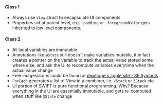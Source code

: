 #### Class 1
- Always use `View` struct to encapsulate UI components
- Properties set at parent level, e.g. `.padding` or `.foregroundColor` gets inherited to low level components.

#### Class 2
- All local variables are immutable 
- Annotations like `@State` still doesn't make variables mutable, it in fact creates a pointer on the variable to track the actual value stored some where else, and ask the UI to recompute variables everytime when the actual value change 
- Free images/icons could be found at [developers apple site - SF Symbols](https://developer.apple.com/sf-symbols/)
- `ForEach` generates a list of View in a combiner, i.e. `VStack` or `ZStack` etc.
- UI portion of SWIFT is pure functional programming. Why? Because everything in the UI are essentially immutable, and gets re-computed when stuff like `@State` change
